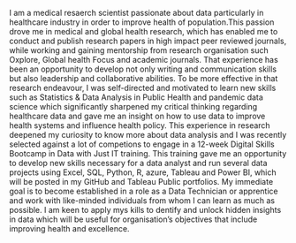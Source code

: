 I am a medical resaerch scientist passionate about data particularly in healthcare industry in order to improve health of population.This passion drove me in medical and global health research, which has enabled me to conduct and publish research papers in high impact peer reviewed journals, while working  and gaining mentorship from research organisation such Oxplore, Global health Focus and academic journals. That experience has been an opportunity to develop not only writing and communication skills but also leadership and collaborative abilities. To be more effective in that research endeavour, I was self-directed and motivated to learn new skills such as Statistics & Data Analysis in Public Health and pandemic data science which significantly sharpened my critical thinking regarding healthcare data and gave me an insight on how to use data to improve health systems and influence health policy. 
This experience in research deepened my curiosity to know more about data analysis and I was recently selected against a lot of competions to engage in a 12-week  Digital Skills Bootcamp in Data with Just IT training. This training gave me an opportunity to develop new skills necessary for a data analyst and run several data projects using Excel, SQL, Python, R, azure, Tableau and Power BI, which will be posted in my GitHub and Tableau Public portfolios. 
My immediate goal is to become established in a role as a Data Technician or apprentice and work with like-minded individuals from whom I can learn as much as possible.  I am keen to apply mys kills to dentify and unlock hidden insights in data which will be useful for organisation’s objectives that include improving health and excellence.

